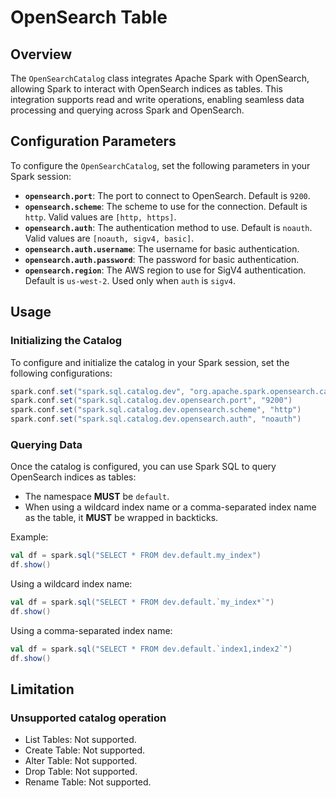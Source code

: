 # OpenSearch Table

## Overview

The `OpenSearchCatalog` class integrates Apache Spark with OpenSearch, allowing Spark to interact with OpenSearch indices as tables. This integration supports read and write operations, enabling seamless data processing and querying across Spark and OpenSearch.

## Configuration Parameters

To configure the `OpenSearchCatalog`, set the following parameters in your Spark session:

- **`opensearch.port`**: The port to connect to OpenSearch. Default is `9200`.
- **`opensearch.scheme`**: The scheme to use for the connection. Default is `http`. Valid values are `[http, https]`.
- **`opensearch.auth`**: The authentication method to use. Default is `noauth`. Valid values are `[noauth, sigv4, basic]`.
- **`opensearch.auth.username`**: The username for basic authentication.
- **`opensearch.auth.password`**: The password for basic authentication.
- **`opensearch.region`**: The AWS region to use for SigV4 authentication. Default is `us-west-2`. Used only when `auth` is `sigv4`.

## Usage

### Initializing the Catalog

To configure and initialize the catalog in your Spark session, set the following configurations:

```scala
spark.conf.set("spark.sql.catalog.dev", "org.apache.spark.opensearch.catalog.OpenSearchCatalog")
spark.conf.set("spark.sql.catalog.dev.opensearch.port", "9200")
spark.conf.set("spark.sql.catalog.dev.opensearch.scheme", "http")
spark.conf.set("spark.sql.catalog.dev.opensearch.auth", "noauth")
```

### Querying Data

Once the catalog is configured, you can use Spark SQL to query OpenSearch indices as tables:

- The namespace **MUST** be `default`.
- When using a wildcard index name or a comma-separated index name as the table, it **MUST** be wrapped in backticks.

Example:

```scala
val df = spark.sql("SELECT * FROM dev.default.my_index")
df.show()
```

Using a wildcard index name:
```scala
val df = spark.sql("SELECT * FROM dev.default.`my_index*`")
df.show()
```

Using a comma-separated index name:
```scala
val df = spark.sql("SELECT * FROM dev.default.`index1,index2`")
df.show()
```




## Limitation
### Unsupported catalog operation
- List Tables: Not supported.
- Create Table: Not supported.
- Alter Table: Not supported.
- Drop Table: Not supported.
- Rename Table: Not supported.
